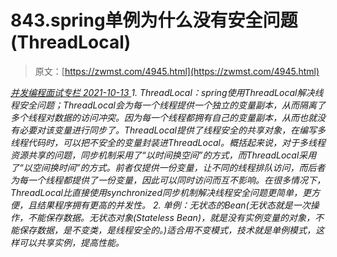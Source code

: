<!--yml
category: 未分类
date: 0001-01-01 00:00:00
-->

# 843.spring单例为什么没有安全问题(ThreadLocal)

> 原文：[https://zwmst.com/4945.html](https://zwmst.com/4945.html)

   [ *并发编程面试专栏* ](https://zwmst.com/%e5%b9%b6%e5%8f%91%e7%bc%96%e7%a8%8b%e9%9d%a2%e8%af%95%e4%b8%93%e6%a0%8f)*[ <time datetime="2021-10-13T23:55:41+08:00"> 2021-10-13 </time> ](https://zwmst.com/4945.html)  1.  ThreadLocal：spring使⽤ThreadLocal解决线程安全问题；ThreadLocal会为每⼀个线程提供⼀个独⽴的变量副本，从⽽隔离了多个线程对数据的访问冲突。因为每⼀个线程都拥有⾃⼰的变量副本，从⽽也就没有必要对该变量进⾏同步了。ThreadLocal提供了线程安全的共享对象，在编写多线程代码时，可以把不安全的变量封装进ThreadLocal。概括起来说，对于多线程资源共享的问题，同步机制采⽤了“以时间换空间”的⽅式，⽽ThreadLocal采⽤了“以空间换时间”的⽅式。前者仅提供⼀份变量，让不同的线程排队访问，⽽后者为每⼀个线程都提供了⼀份变量，因此可以同时访问⽽互不影响。在很多情况下，ThreadLocal⽐直接使⽤synchronized同步机制解决线程安全问题更简单，更⽅便，且结果程序拥有更⾼的并发性。
2.  单例：⽆状态的Bean(⽆状态就是⼀次操作，不能保存数据。⽆状态对象(Stateless Bean)，就是没有实例变量的对象，不能保存数据，是不变类，是线程安全的。)适合⽤不变模式，技术就是单例模式，这样可以共享实例，提⾼性能。*